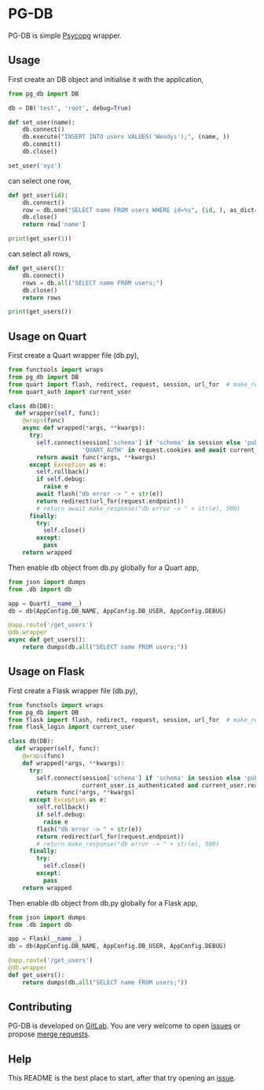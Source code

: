 PG-DB
=====

PG-DB is simple [Psycopg](https://www.psycopg.org) wrapper.

Usage
-----

First create an DB object and initialise it with the application,
```python
from pg_db import DB

db = DB('test', 'root', debug=True)

def set_user(name):
    db.connect()
    db.execute("INSERT INTO users VALUES('Wendys');", (name, ))
    db.commit()
    db.close()

set_user('xyz')
```

can select one row,
```python
def get_user(id):
    db.connect()
    row = db.one("SELECT name FROM users WHERE id=%s", (id, ), as_dict=True)
    db.close()
    return row['name']

print(get_user(1))
```

can select all rows,
```python
def get_users():
    db.connect()
    rows = db.all("SELECT name FROM users;")
    db.close()
    return rows

print(get_users())
```

Usage on Quart
--------------

First create a Quart wrapper file (db.py),
```python
from functools import wraps
from pg_db import DB
from quart import flash, redirect, request, session, url_for  # make_response
from quart_auth import current_user

class db(DB):
  def wrapper(self, func):
    @wraps(func)
    async def wrapped(*args, **kwargs):
      try:
        self.connect(session['schema'] if 'schema' in session else 'public',
                     'QUART_AUTH' in request.cookies and await current_user.readonly)
        return await func(*args, **kwargs)
      except Exception as e:
        self.rollback()
        if self.debug:
          raise e
        await flash("db error -> " + str(e))
        return redirect(url_for(request.endpoint))
        # return await make_response("db error -> " + str(e), 500)
      finally:
        try:
          self.close()
        except:
          pass
    return wrapped
```

Then enable db object from db.py globally for a Quart app,
```python
from json import dumps
from .db import db

app = Quart(__name__)
db = db(AppConfig.DB_NAME, AppConfig.DB_USER, AppConfig.DEBUG)

@app.route('/get_users')
@db.wrapper
async def get_users():
    return dumps(db.all("SELECT name FROM users;"))
```

Usage on Flask
--------------

First create a Flask wrapper file (db.py),
```python
from functools import wraps
from pg_db import DB
from flask import flash, redirect, request, session, url_for  # make_response
from flask_login import current_user

class db(DB):
  def wrapper(self, func):
    @wraps(func)
    def wrapped(*args, **kwargs):
      try:
        self.connect(session['schema'] if 'schema' in session else 'public',
                     current_user.is_authenticated and current_user.readonly)
        return func(*args, **kwargs)
      except Exception as e:
        self.rollback()
        if self.debug:
          raise e
        flash("db error -> " + str(e))
        return redirect(url_for(request.endpoint))
        # return make_response("db error -> " + str(e), 500)
      finally:
        try:
          self.close()
        except:
          pass
    return wrapped
```

Then enable db object from db.py globally for a Flask app,
```python
from json import dumps
from .db import db

app = Flask(__name__)
db = db(AppConfig.DB_NAME, AppConfig.DB_USER, AppConfig.DEBUG)

@app.route('/get_users')
@db.wrapper
def get_users():
    return dumps(db.all("SELECT name FROM users;"))
```

Contributing
------------

PG-DB is developed on [GitLab](https://gitlab.com/wcorrales/pg-db). You are very welcome to
open [issues](https://gitlab.com/wcorrales/pg-db/issues) or
propose [merge requests](https://gitlab.com/wcorrales/pg-db/merge_requests).

Help
----

This README is the best place to start, after that try opening an
[issue](https://gitlab.com/wcorrales/pg-db/issues).
